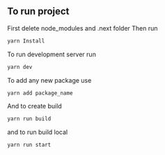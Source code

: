 ## To run project

First delete node_modules and .next folder
Then run

```bash
yarn Install
```

To run development server run

```bash
yarn dev
```

To add any new package use

```bash
yarn add package_name
```

And to create build

```bash
yarn run build
```

and to run build local

```bash
yarn run start
```
